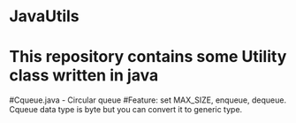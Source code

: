 # JavaUtils
# This repository contains some Utility class written in java

#Cqueue.java - Circular queue
#Feature: set MAX_SIZE, enqueue, dequeue. Cqueue data type is byte but you can convert it to generic type.
